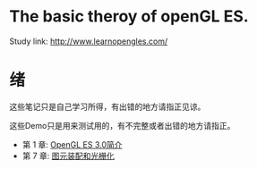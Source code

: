 # The basic theroy of openGL ES.
Study link: http://www.learnopengles.com/

# 绪
这些笔记只是自己学习所得，有出错的地方请指正见谅。

这些Demo只是用来测试用的，有不完整或者出错的地方请指正。

- 第 1 章: [OpenGL ES 3.0简介](https://github.com/pole7lynn/openglesdemo-tutorial/blob/master/Note/Introduction.md)
- 第 7 章: [图元装配和光栅化](https://github.com/pole7lynn/openglesdemo-tutorial/blob/master/Note/PrimitiveAssemblyandResterization.md)
